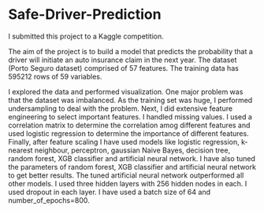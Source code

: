 # Safe-Driver-Prediction

I submitted this project to a Kaggle competition.

The aim of the project is to build a model that predicts the probability that a driver will initiate an auto insurance claim in the next year. The dataset (Porto Seguro dataset) comprised of 57 features. The training data has 595212 rows of 59 variables.

I explored the data and performed visualization. One major problem was that the dataset was imbalanced. As the training set was huge, I performed undersampling to deal with the problem. Next, I did extensive feature engineering to select important features. I handled missing values. I used a correlation matrix to determine the correlation amog different features and used logistic regression to determine the importance of different features. Finally, after feature scaling I have used models like logistic regression, k-nearest neighbour, perceptron, gaussian Naive Bayes, decision tree, random forest, XGB classifier and artificial neural network. I have also tuned the parameters of random forest, XGB classifier and artificial neural network to get better results. The tuned artificial neural network outperformed all other models. I used three hidden layers with 256 hidden nodes in each. I used dropout in each layer. I have used a batch size of 64 and number_of_epochs=800. 
